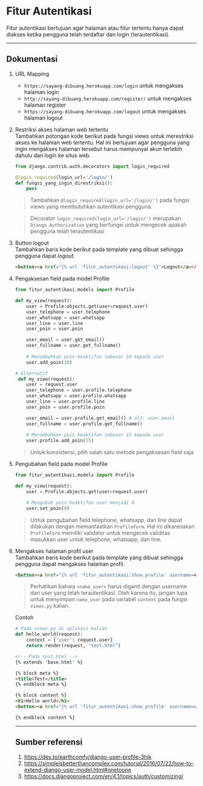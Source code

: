 # Fitur Autentikasi
Fitur autentikasi bertujuan agar halaman atau fitur tertentu hanya dapat diakses ketika pengguna telah terdaftar dan login (terautentikasi).

***

## Dokumentasi
1. URL Mapping<br>
    - `https://sayang-dibuang.herokuapp.com/login` untuk mengakses halaman login
    - `http://sayang-dibuang.herokuapp.com/register/` untuk mengakses halaman register
    - `https://sayang-dibuang.herokuapp.com/logout` untuk mengakses halaman logout

2. Restriksi akses halaman web tertentu<br>
Tambahkan potongan kode berikut pada fungsi views untuk merestriksi akses ke halaman web tertentu. Hal ini bertujuan agar pengguna yang ingin mengakses halaman tersebut harus mempunyai akun terlebih dahulu dan login ke situs web.
    ```python
    from django.contrib.auth.decorators import login_required

    @login_required(login_url='/login/')
    def fungsi_yang_ingin_direstriksi():
        pass
    ```
    > Tambahkan `@login_required(login_url='/login/')` pada fungsi views yang membutuhkan autentikasi pengguna. 

    > Decorator `login_required(login_url='/login/')` merupakan `Django Authorization` yang berfungsi untuk mengecek apakah pengguna telah terautentikasi
3. Button logout<br> 
Tambahkan baris kode berikut pada template yang dibuat sehingga pengguna dapat *logout*.
    ```html
    <button><a href="{% url 'fitur_autentikasi:logout' %}">Logout</a></button>
    ```
4. Pengaksesan field pada model Profile<br>
    ```python
    from fitur_autentikasi.models import Profile

    def my_view(request):
        user = Profile.objects.get(user=request.user)
        user_telephone = user.telephone
        user_whatsapp = user.whatsapp
        user_line = user.line
        user_poin = user.poin

        user_email = user.get_email()
        user_fullname = user.get_fullname()
        
        # Menambahkan poin keaktifan sebesar 10 kepada user
        user.add_poin(10)
    ```
    ```python
    # Alternatif
     def my_view(request):
        user = request.user
        user_telephone = user.profile.telephone
        user_whatsapp = user.profile.whatsapp
        user_line = user.profile.line
        user_poin = user.profile.poin

        user_email = user.profile.get_email() # alt: user.email
        user_fullname = user.profile.get_fullname()
        
        # Menambahkan poin keaktifan sebesar 15 kepada user
        user.profile.add_poin(15)
    ```
    > Untuk konsistensi, pilih salah satu metode pengaksesan field saja
5. Pengubahan field pada model Profile<br>

    ```python
    from fitur_autentikasi.models import Profile

    def my_view(request):
        user = Profile.objects.get(user=request.user)

        # Mengubah poin keaktifan user menjadi 0
        user.set_poin(0)
    ```
    > Untuk pengubahan field telephone, whatsapp, dan line dapat dilakukan dengan memanfaatkan `ProfileForm`. Hal ini dikarenakan `ProfileForm` memiliki validator untuk mengecek validitas masukkan user untuk telephone, whatsapp, dan line.

6. Mengakses halaman profil user<br>
Tambahkan baris kode berikut pada template yang dibuat sehingga pengguna dapat mengakses halaman profil.
    ```html
    <button><a href="{% url 'fitur_autentikasi:show_profile' username=<nama_user> %}">Profil</a></button>
    ```
    > Perhatikan bahwa `<nama_user>` harus diganti dengan username dari user yang telah terautentikasi. Oleh karena itu, jangan lupa untuk menyimpan `nama_user` pada variabel `context` pada fungsi `views.py` kalian.

    Contoh
    ```python
    # Pada views.py di aplikasi kalian
    def hello_world(request):
        context = {'user': request.user}
        return render(request, "test.html")
    ```
    ```html
    <!-- Pada test.html -->
    {% extends 'base.html' %}

    {% block meta %}
    <title>Test</title>
    {% endblock meta %}

    {% block content %}  
    <h1>Hello world</h1>
    <button><a href="{% url 'fitur_autentikasi:show_profile' username=user.username %}">Profil</a></button>

    {% endblock content %}
    ```

    ***

    ## Sumber referensi
    1. https://dev.to/earthcomfy/django-user-profile-3hik
    2. https://simpleisbetterthancomplex.com/tutorial/2016/07/22/how-to-extend-django-user-model.html#onetoone
    3. https://docs.djangoproject.com/en/4.1/topics/auth/customizing/